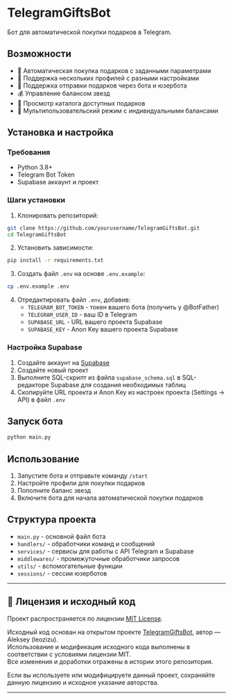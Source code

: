 # TelegramGiftsBot

Бот для автоматической покупки подарков в Telegram.

## Возможности

- 🎁 Автоматическая покупка подарков с заданными параметрами
- 🔄 Поддержка нескольких профилей с разными настройками
- 🤖 Поддержка отправки подарков через бота и юзербота
- 💰 Управление балансом звезд
- 🛒 Просмотр каталога доступных подарков
- 🔐 Мультипользовательский режим с индивидуальными балансами

## Установка и настройка

### Требования

- Python 3.8+
- Telegram Bot Token
- Supabase аккаунт и проект

### Шаги установки

1. Клонировать репозиторий:
```bash
git clone https://github.com/yourusername/TelegramGiftsBot.git
cd TelegramGiftsBot
```

2. Установить зависимости:
```bash
pip install -r requirements.txt
```

3. Создать файл `.env` на основе `.env.example`:
```bash
cp .env.example .env
```

4. Отредактировать файл `.env`, добавив:
   - `TELEGRAM_BOT_TOKEN` - токен вашего бота (получить у @BotFather)
   - `TELEGRAM_USER_ID` - ваш ID в Telegram
   - `SUPABASE_URL` - URL вашего проекта Supabase
   - `SUPABASE_KEY` - Anon Key вашего проекта Supabase

### Настройка Supabase

1. Создайте аккаунт на [Supabase](https://supabase.com/)
2. Создайте новый проект
3. Выполните SQL-скрипт из файла `supabase_schema.sql` в SQL-редакторе Supabase для создания необходимых таблиц
4. Скопируйте URL проекта и Anon Key из настроек проекта (Settings -> API) в файл `.env`

## Запуск бота

```bash
python main.py
```

## Использование

1. Запустите бота и отправьте команду `/start`
2. Настройте профили для покупки подарков
3. Пополните баланс звезд
4. Включите бота для начала автоматической покупки подарков

## Структура проекта

- `main.py` - основной файл бота
- `handlers/` - обработчики команд и сообщений
- `services/` - сервисы для работы с API Telegram и Supabase
- `middlewares/` - промежуточные обработчики запросов
- `utils/` - вспомогательные функции
- `sessions/` - сессии юзерботов

---

## 📜 Лицензия и исходный код

Проект распространяется по лицензии [MIT License](LICENSE).

Исходный код основан на открытом проекте [TelegramGiftsBot](https://github.com/leozizu/TelegramGiftsBot), автор — Aleksey (leozizu).  
Использование и модификация исходного кода выполнены в соответствии с условиями лицензии MIT.  
Все изменения и доработки отражены в истории этого репозитория.

Если вы используете или модифицируете данный проект, сохраняйте данную лицензию и исходное указание авторства.

---

